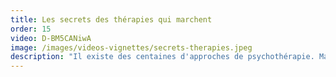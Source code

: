 ```yaml
---
title: Les secrets des thérapies qui marchent
order: 15
video: D-BM5CANiwA
image: /images/videos-vignettes/secrets-therapies.jpeg
description: "Il existe des centaines d'approches de psychothérapie. Malgré cette grande diversité est-ce qu'elles n'ont pas des points communs qui pourraient prédire leur succès ? Catherine nous fait part de ses recherches en s'appuyant sur les dernières recherches sur le sujet."
---
```

